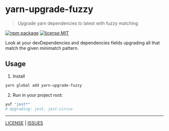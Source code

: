 # yarn-upgrade-fuzzy

> Upgrade yarn dependencies to latest with fuzzy matching

[![npm package][npm-badge]][npm-link]
[![license MIT][license-badge]][license-link]

Look at your devDependencies and dependencies fields upgrading all that match the given minimatch pattern.

## Usage
1. Install
```bash
yarn global add yarn-upgrade-fuzzy 
```

2. Run in your project root:
```bash
yuf "jest*"
# Upgrading: jest, jest-circus 
```

---

[LICENSE][license-link] | [ISSUES][issues-link]

[issues-link]: https://github.com/AndrewLeedham/yarn-upgrade-fuzzy/issues

[npm-badge]: https://flat.badgen.net/npm/v/yarn-upgrade-fuzzy?color=cyan
[npm-link]: https://www.npmjs.com/package/yarn-upgrade-fuzzy

[license-link]: ./LICENSE
[license-badge]: https://flat.badgen.net/npm/license/yarn-upgrade-fuzzy